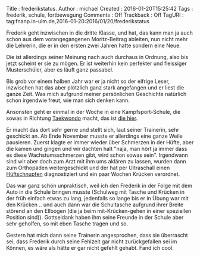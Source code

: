 Title     : frederikstatus.
Author    : michael
Created   : 2016-01-20T15:25:42
Tags      : frederik, schule, fortbewegung
Comments  : Off
Trackback : Off
TagURI    : tag:fnanp.in-ulm.de,2016-01-20:2016/01/20/frederikstatus

Frederik geht inzwischen in die dritte Klasse, und hat, das kann man ja
auch schon aus dem vorangegangenen Moritz-Beitrag ableiten, nun nicht mehr
die Lehrerin, die er in den ersten zwei Jahren hatte sondern eine Neue.

Die ist allerdings seiner Meinung nach auch durchaus in Ordnung, also bis
jetzt scheint er sie zu mögen. Er ist weiterhin kein perfekter und
fleissiger Musterschüler, aber es läuft ganz passabel.

Bis grob vor einem halben Jahr war er ja nicht so der eifrige Leser,
inzwischen hat das aber plötzlich ganz stark angefangen und er liest die
ganze Zeit. Was mich aufgrund meiner persönlichen Geschichte natürlich
schon irgendwie freut, wie man sich denken kann.

Ansonsten geht er einmal in der Woche in eine Kampfsport-Schule, die sowas
in Richtung [Taekwondo][tae] macht, das ist [die hier][chon].

Er macht das dort sehr gerne und stellt sich, laut seiner Trainerin, sehr
geschickt an. Ab Ende November musste er allerdings eine ganze Weile
pausieren. Zuerst klagte er immer wieder über Schmerzen in der Hüfte, aber
die kamen und gingen und wir dachten halt "naja, man hört ja immer dass es
diese Wachstumsschmerzen gibt, wird schon sowas sein". Irgendwann sind wir
aber doch zum Arzt mit ihm ums aklären zu lassen, wurden dann zum
Orthopäden weitergeschickt und der hat per Ultraschall einen
[Hüftschnupfen][hüft] diagnostiziert und ein paar Wochen Krücken
verordnet.

Das war ganz schön unpraktisch, weil ich den Frederik in der Folge mit dem
Auto in die Schule bringen musste (Schulweg mit Tasche und Krücken in der
früh einfach etwas zu lang, jedenfalls so lange bis er in Übung war mit
den Krücken .. und auch dann war die Schultasche aufgrund ihrer Breite
störend an den Ellbogen (die ja beim mit-Krücken-gehen in einer speziellen
Position sind)). Gottseidank haben ihm seine Freunde in der Schule aber
sehr geholfen, so mit eben Tasche tragen und so.

Gestern hat mich dann seine Trainerin angesprochen, dass sie überrascht
sei, dass Frederik durch seine Fehlzeit gar nicht zurückgefallen sei im
Können, es wäre als hätte er gar nicht gefehlt gehabt. Fand ich cool.


[tae]: https://de.wikipedia.org/wiki/Taekwondo
[chon]: http://www.chon-ji-ulm.de
[hüft]: https://de.wikipedia.org/wiki/Coxitis_fugax
